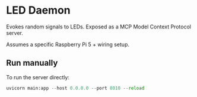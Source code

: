 # LED Daemon

Evokes random signals to LEDs. Exposed as a MCP Model Context Protocol server.

Assumes a specific Raspberry Pi 5 + wiring setup.

## Run manually

To run the server directly:

```py
uvicorn main:app --host 0.0.0.0 --port 8010 --reload
```
